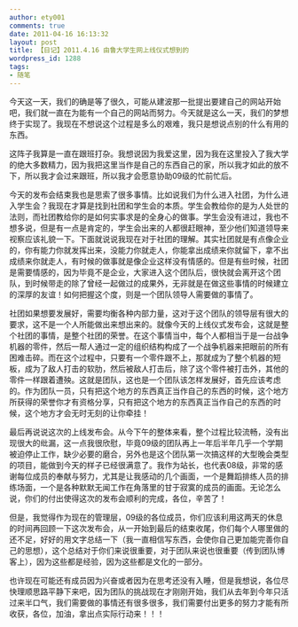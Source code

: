 ```yaml
---
author: ety001
comments: true
date: 2011-04-16 16:13:32
layout: post
title: 【日记】2011.4.16 由鲁大学生网上线仪式想到的
wordpress_id: 1288
tags:
- 随笔
---
```


今天这一天，我们的确是等了很久，可能从建波那一批提出要建自己的网站开始吧，我们就一直在为能有一个自己的网站而努力。今天就是这么一天，我们的梦想终于实现了。我现在不想说这个过程是多么的艰难，我只是想说点别的什么有用的东西。

这阵子我算是一直在跟班打杂。我想说因为我爱这里，因为我在这里投入了我大学的绝大多数精力，因为我把这里当作是自己的东西自己的家，所以我才如此的放不下，所以我才会过来跟班，所以我才会愿意协助09级的忙前忙后。

今天的发布会结束我也是思索了很多事情。比如说我们为什么进入社团，为什么进入学生会？我现在才算是找到社团和学生会的本质。学生会教给你的是为人处世的法则，而社团教给你的是如何实事求是的全身心的做事。学生会没有进过，我也不想多说，但是有一点是肯定的，学生会出来的人都很赶眼神，至少他们知道领导来视察应该礼貌一下。下面就说说我现在对于社团的理解。其实社团就是有点像企业的，你有能力你就发挥出来，没能力你就走人，你能拿出成绩来你就留下，拿不出成绩来你就走人，有时候的做事就是像企业这样没有情感的。但是有些时候，社团是需要情感的，因为毕竟不是企业，大家进入这个团队后，很快就会离开这个团队，到时候带走的除了曾经一起做过的成果外，无非就是在做这些事情的时候建立的深厚的友谊！如何把握这个度，则是一个团队领导人需要做的事情了。

社团如果想要发展好，需要均衡各种内部力量，这对于这个团队的领导层有很大的要求，这不是一个人所能做出来想出来的。就像今天的上线仪式发布会，这就是整个社团的事情，是整个社团的荣誉。在这个事情当中，每个人都相当于是一台战争机器的零件，然后一帮人通过一定的组织结构构成了一个战争机器来把眼前的所有困难击碎。而在这个过程中，只要有一个零件跟不上，那就成为了整个机器的短板，成为了敌人打击的软肋，然后被敌人打击后，除了这个零件被打击外，其他的零件一样跟着遭殃。这就是团队，这也是一个团队该怎样发展好，首先应该考虑的。作为团队一员，只有把这个地方的东西真正当作自己的东西的时候，这个地方所获得的荣誉你才有资格分享，只有把这个地方的东西真正当作自己的东西的时候，这个地方才会无时无刻的让你牵挂！

最后再说说这次的上线发布会。从今下午的整体来看，整个过程比较流畅，没有出现很大的纰漏，这一点我很欣慰，毕竟09级的团队再上一年后半年几乎一个学期被迫停止工作，缺少必要的磨合，另外也是这个团队第一次搞这样的大型晚会类型的项目，能做到今天的样子已经很满意了。我作为站长，也代表08级，非常的感谢每位成员的奉献与努力，尤其是让我感动的几个画面，一个是舞蹈排练人员的排练场面，一个是各种默默无闻工作在角落里的甘于寂寞的成员的画面。无论怎么说，你们的付出使得这次的发布会顺利的完成，各位，辛苦了！

但是，我觉得作为现在的管理层，09级的各位成员，你们应该利用这两天的休息的时间再回顾一下这次发布会，从一开始到最后的结束收尾，你们每个人哪里做的还不足，好好的用文字总结一下（我一直相信写东西，会使你自己更加能完善你自己的思想），这个总结对于你们来说很重要，对于团队来说也很重要（传到团队博客上），因为这些都是经验，因为这些都是文化的一部分。

也许现在可能还有成员因为兴奋或者因为在思考还没有入睡，但是我想说，各位尽快理顺思路平静下来吧，因为团队的挑战现在才刚刚开始，我们从去年到今年只活过来半口气，我们需要做的事情还有很多很多，我们需要付出更多的努力才能有所收获，各位，加油，拿出点实际行动来！！！

